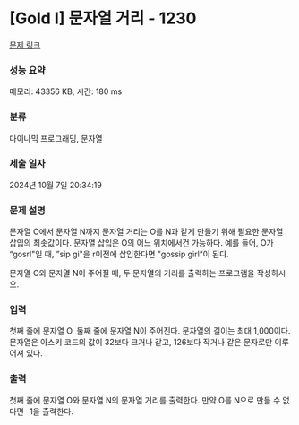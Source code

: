 # [Gold I] 문자열 거리 - 1230 

[문제 링크](https://www.acmicpc.net/problem/1230) 

### 성능 요약

메모리: 43356 KB, 시간: 180 ms

### 분류

다이나믹 프로그래밍, 문자열

### 제출 일자

2024년 10월 7일 20:34:19

### 문제 설명

<p>문자열 O에서 문자열 N까지 문자열 거리는 O를 N과 같게 만들기 위해 필요한 문자열 삽입의 최솟값이다. 문자열 삽입은 O의 어느 위치에서건 가능하다. 예를 들어, O가 “gosrl"일 때, ”sip gi"을 r이전에 삽입한다면 "gossip girl“이 된다.</p>

<p>문자열 O와 문자열 N이 주어질 때, 두 문자열의 거리를 출력하는 프로그램을 작성하시오.</p>

### 입력 

 <p>첫째 줄에 문자열 O, 둘째 줄에 문자열 N이 주어진다. 문자열의 길이는 최대 1,000이다. 문자열은 아스키 코드의 값이 32보다 크거나 같고, 126보다 작거나 같은 문자로만 이루어져 있다.</p>

### 출력 

 <p>첫째 줄에 문자열 O와 문자열 N의 문자열 거리를 출력한다. 만약 O를 N으로 만들 수 없다면 -1을 출력한다.</p>

